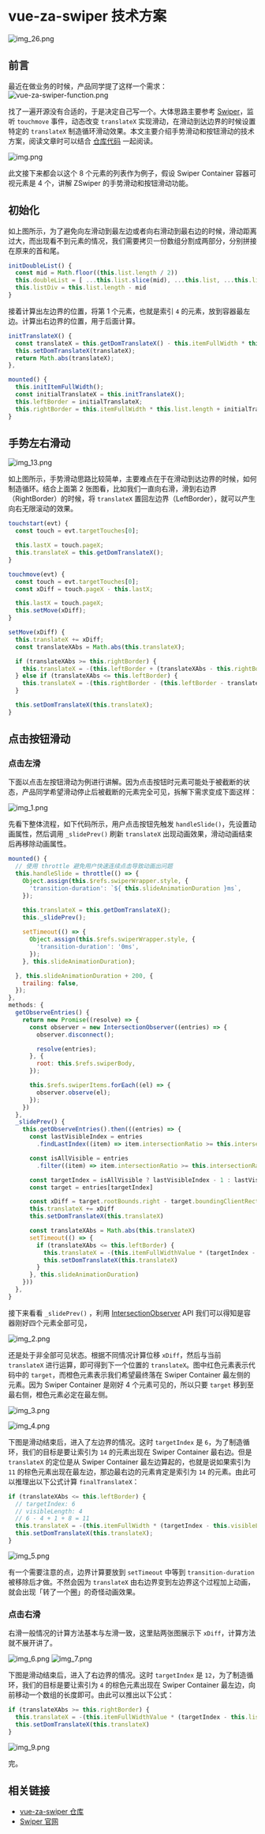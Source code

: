 # vue-za-swiper 技术方案
![img_26.png](../assets/img_26.png)

## 前言
最近在做业务的时候，产品同学提了这样一个需求：
![vue-za-swiper-function.png](../assets/vue-za-swiper-function.png)

找了一遍开源没有合适的，于是决定自己写一个。大体思路主要参考 [Swiper](https://swiperjs.com)，监听 `touchmove` 事件，动态改变 `translateX` 实现滑动，在滑动到达边界的时候设置特定的 `translateX` 制造循环滑动效果。本文主要介绍手势滑动和按钮滑动的技术方案，阅读文章时可以结合 [仓库代码](https://github.com/next-fe/vue-za-swiper) 一起阅读。

![img.png](../assets/img.png)

此文接下来都会以这个 8 个元素的列表作为例子，假设 Swiper Container 容器可视元素是 4 个，讲解 ZSwiper 的手势滑动和按钮滑动功能。

## 初始化
如上图所示，为了避免向左滑动到最左边或者向右滑动到最右边的时候，滑动距离过大，而出现看不到元素的情况，我们需要拷贝一份数组分割成两部分，分别拼接在原来的首和尾。

```js
initDoubleList() {
  const mid = Math.floor((this.list.length / 2))
  this.doubleList = [ ...this.list.slice(mid), ...this.list, ...this.list.slice(0, mid) ]
  this.listDiv = this.list.length - mid
}
```

接着计算出左边界的位置，将第 1 个元素，也就是索引 `4` 的元素，放到容器最左边。计算出右边界的位置，用于后面计算。

```js
initTranslateX() {
  const translateX = this.getDomTranslateX() - this.itemFullWidth * this.listDiv;
  this.setDomTranslateX(translateX);
  return Math.abs(translateX);
},

mounted() {
  this.initItemFullWidth();
  const initialTranslateX = this.initTranslateX();
  this.leftBorder = initialTranslateX;
  this.rightBorder = this.itemFullWidth * this.list.length + initialTranslateX;
}  
```

## 手势左右滑动
![img_13.png](../assets/img_13.png)

如上图所示，手势滑动思路比较简单，主要难点在于在滑动到达边界的时候，如何制造循环。结合上面第 2 张图看，比如我们一直向右滑，滑到右边界（RightBorder）的时候，将 `translateX` 置回左边界（LeftBorder），就可以产生向右无限滚动的效果。

```js
touchstart(evt) {
  const touch = evt.targetTouches[0];

  this.lastX = touch.pageX;
  this.translateX = this.getDomTranslateX();
}

touchmove(evt) {
  const touch = evt.targetTouches[0];
  const xDiff = touch.pageX - this.lastX;

  this.lastX = touch.pageX;
  this.setMove(xDiff);
}

setMove(xDiff) {
  this.translateX += xDiff;
  const translateXAbs = Math.abs(this.translateX);

  if (translateXAbs >= this.rightBorder) {
    this.translateX = -(this.leftBorder + (translateXAbs - this.rightBorder));
  } else if (translateXAbs <= this.leftBorder) {
    this.translateX = -(this.rightBorder - (this.leftBorder - translateXAbs));
  }

  this.setDomTranslateX(this.translateX);
}
```

## 点击按钮滑动
### 点击左滑
下面以点击左按钮滑动为例进行讲解。因为点击按钮时元素可能处于被截断的状态，产品同学希望滑动停止后被截断的元素完全可见，拆解下需求变成下面这样：

![img_1.png](../assets/img_1.png)

先看下整体流程，如下代码所示，用户点击按钮先触发 `handleSlide()`，先设置动画属性，然后调用 `_slidePrev()` 刷新 `translateX` 出现动画效果，滑动动画结束后再移除动画属性。

```js
mounted() {
  // 使用 throttle 避免用户快速连续点击导致动画出问题
  this.handleSlide = throttle(() => {
    Object.assign(this.$refs.swiperWrapper.style, {
      'transition-duration': `${ this.slideAnimationDuration }ms`,
    });

    this.translateX = this.getDomTranslateX();
    this._slidePrev();
    
    setTimeout(() => {
      Object.assign(this.$refs.swiperWrapper.style, {
        'transition-duration': '0ms',
      });
    }, this.slideAnimationDuration);

  }, this.slideAnimationDuration + 200, {
    trailing: false,
  });
},
methods: {
  getObserveEntries() {
    return new Promise((resolve) => {
      const observer = new IntersectionObserver((entries) => {
        observer.disconnect();

        resolve(entries);
      }, {
        root: this.$refs.swiperBody,
      });

      this.$refs.swiperItems.forEach((el) => {
        observer.observe(el);
      });
    })
  },
  _slidePrev() {
    this.getObserveEntries().then(((entries) => {
      const lastVisibleIndex = entries
        .findLastIndex((item) => item.intersectionRatio >= this.intersectionRatioThreshold)

      const isAllVisible = entries
        .filter((item) => item.intersectionRatio >= this.intersectionRatioThreshold).length === this.visibleLength

      const targetIndex = isAllVisible ? lastVisibleIndex - 1 : lastVisibleIndex
      const target = entries[targetIndex]

      const xDiff = target.rootBounds.right - target.boundingClientRect.right
      this.translateX += xDiff
      this.setDomTranslateX(this.translateX)

      const translateXAbs = Math.abs(this.translateX)
      setTimeout(() => {
        if (translateXAbs <= this.leftBorder) {
          this.translateX = -(this.itemFullWidthValue * (targetIndex - this.visibleLength + 1 + this.list.length))
          this.setDomTranslateX(this.translateX)
        }
      }, this.slideAnimationDuration)
    }))
  },
}
```

接下来看看 `_slidePrev()` ，利用 [IntersectionObserver](https://developer.mozilla.org/zh-CN/docs/Web/API/IntersectionObserver) API 我们可以得知是容器刚好四个元素全部可见，

![img_2.png](../assets/img_2.png)

还是处于非全部可见状态。根据不同情况计算位移 `xDiff`，然后与当前 `translateX` 进行运算，即可得到下一个位置的 `translateX`。图中红色元素表示代码中的 `target`，而橙色元素表示我们希望最终落在 Swiper Container 最左侧的元素。因为 Swiper Container 是刚好 4 个元素可见的，所以只要 `target` 移到至最右侧，橙色元素必定在最左侧。

![img_3.png](../assets/img_3.png)

![img_4.png](../assets/img_4.png)

下图是滑动结束后，进入了左边界的情况。这时 `targetIndex` 是 `6`，为了制造循环，我们的目标是要让索引为 `14` 的元素出现在 Swiper Container 最右边。但是 `translateX` 的定位是从 Swiper Container 最左边算起的，也就是说如果索引为 `11` 的棕色元素出现在最左边，那边最右边的元素肯定是索引为 `14` 的元素。由此可以推理出以下公式计算 `finalTranslateX`：

```js
if (translateXAbs <= this.leftBorder) {
  // targetIndex: 6
  // visibleLength: 4
  // 6 - 4 + 1 + 8 = 11
  this.translateX = -(this.itemFullWidth * (targetIndex - this.visibleLength + 1 + this.list.length));
  this.setDomTranslateX(this.translateX);
}
```

![img_5.png](../assets/img_5.png)

有一个需要注意的点，边界计算要放到 `setTimeout` 中等到 `transition-duration` 被移除后才做。不然会因为 `translateX` 由右边界变到左边界这个过程加上动画，就会出现「转了一个圈」的奇怪动画效果。

### 点击右滑
右滑一般情况的计算方法基本与左滑一致，这里贴两张图展示下 `xDiff`，计算方法就不展开讲了。

![img_6.png](../assets/img_6.png)
![img_7.png](../assets/img_7.png)


下图是滑动结束后，进入了右边界的情况。这时 `targetIndex` 是 `12`，为了制造循环，我们的目标是要让索引为 `4` 的棕色元素出现在 Swiper Container 最左边，向前移动一个数组的长度即可。由此可以推出以下公式：

```js
if (translateXAbs >= this.rightBorder) {
  this.translateX = -(this.itemFullWidthValue * (targetIndex - this.list.length))
  this.setDomTranslateX(this.translateX)
}
```
![img_9.png](../assets/img_9.png)

完。

## 相关链接
- [vue-za-swiper 仓库](https://github.com/next-fe/vue-za-swiper)
- [Swiper 官网](https://swiperjs.com)
